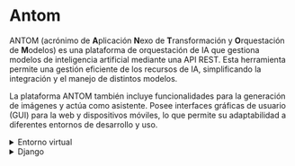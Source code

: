 # Antom

ANTOM (acrónimo de **A**plicación **N**exo de **T**ransformación y **O**rquestación de **M**odelos) es una plataforma de orquestación de IA que gestiona modelos de inteligencia artificial mediante una API REST. Esta herramienta permite una gestión eficiente de los recursos de IA, simplificando la integración y el manejo de distintos modelos.

La plataforma ANTOM también incluye funcionalidades para la generación de imágenes y actúa como asistente. Posee interfaces gráficas de usuario (GUI) para la web y dispositivos móviles, lo que permite su adaptabilidad a diferentes entornos de desarrollo y uso.


<details>
<summary>Entorno virtual</summary>
instalamos el paquete para los entornos virtuales
  
```console
pip install virtualenv
```
  
creamos un entorno virtual si no existe la carpeta venv
  
```console
virtualenv venv	
```
  
ingresar al entorno virtual
  
```console
.\venv\Scripts\activate
```
  
si se antepone en la terminal (venv) antes de la ruta, todo esta OK.
</details>

<details>
<summary>Django</summary>
instalamos el paquete Django
  
```console
python -m pip install django
python -m pip install djangorestframework
django-admin startproject core .
```
  
creamos un entorno virtual si no existe la carpeta venv
  
```console
virtualenv venv	
```
  
ingresar al entorno virtual
  
```console
.\venv\Scripts\activate
```
  
si se antepone en la terminal (venv) antes de la ruta, todo esta OK.
</details>
